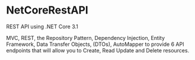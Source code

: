 # NetCoreRestAPI
REST API using .NET Core 3.1

MVC, REST, the Repository Pattern, Dependency Injection, 
Entity Framework, Data Transfer Objects, (DTOs), 
AutoMapper to provide 6 API endpoints that will allow you to Create, Read Update and Delete resources.
